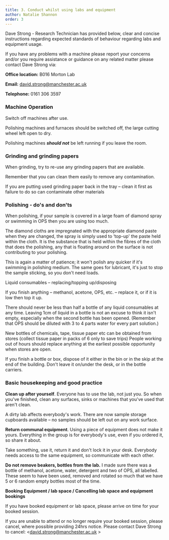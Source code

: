 ```yaml
---
title: 3. Conduct whilst using labs and equipment
author: Natalie Shannon
order: 3
---
```

Dave Strong - Research Technician has provided below, clear and concise
instructions regarding expected standards of behaviour regarding labs
and equipment usage.

If you have any problems with a machine please report your concerns
and/or you require assistance or guidance on any related matter please
contact Dave Strong via:

**Office location:** B016 Morton Lab

**Email:** <david.strong@manchester.ac.uk>

**Telephone:** 0161 306 3597


### Machine Operation
  
Switch off machines after use.

Polishing machines and furnaces should be switched off, the large cutting wheel left open to dry.

Polishing machines ***should not*** be left running if you leave the room.

### Grinding and grinding papers

When grinding, try to re-use any grinding papers that are available.

Remember that you can clean them easily to remove any contamination.

If you are putting used grinding paper back in the tray – clean it first as failure to do so can contaminate other materials

### Polishing - do's and don'ts

When polishing, if your sample is covered in a large foam of diamond spray or swimming in OPS then you are using too much.

The diamond cloths are impregnated with the appropriate diamond paste when they are changed, the spray is simply used to ‘top-up' the paste held within the cloth. It is the substance that is held within the fibres of the cloth that does the polishing, any that is floating around on the surface is not contributing to your polishing.

This is again a matter of patience; it won't polish any quicker if it's swimming in polishing medium. The same goes for lubricant, it's just to stop the sample sticking, so you don't need loads.

Liquid consumables – replacing/topping up/disposing

If you finish anything – methanol, acetone, OPS, etc. – replace it, or if it is low then top it up.

There should never be less than half a bottle of any liquid consumables at any time. Leaving 1cm of liquid in a bottle is not an excuse to think it isn't empty, especially when the second bottle has been opened. (Remember that OPS should be diluted with 3 to 4 parts water for every part solution.)

New bottles of chemicals, tape, tissue paper etc can be obtained from stores (collect tissue paper in packs of 6 only to save trips) People working out of hours should replace anything at the earliest possible opportunity when stores are open.

If you finish a bottle or box, dispose of it either in the bin or in the skip at the end of the building. Don't leave it on/under the desk, or in the bottle carriers.

### Basic housekeeping and good practice

**Clean up after yourself**. Everyone has to use the lab, not just you. So when you've finished, clean any surfaces, sinks or machines that you've used that aren't clean.

A dirty lab affects everybody's work. There are now sample storage cupboards available – no samples should be left out on any work surface.

**Return communal equipment**. Using a piece of equipment does not make it yours. Everything in the group is for everybody's use, even if you ordered it, so share it about.

Take something, use it, return it and don't lock it in your desk. Everybody needs access to the same equipment, so communicate with each other.

**Do not remove beakers, bottles from the lab.** I made sure there was a bottle of methanol, acetone, water, detergent and two of OPS, all labelled. These seem to have been used, removed and rotated so much that we have 5 or 6 random empty bottles most of the time.

**Booking Equipment / lab space / Cancelling lab space and equipment bookings**

If you have booked equipment or lab space, please arrive on time for your booked session.

If you are unable to attend or no longer require your booked session, please cancel, where possible providing 24hrs notice.
Please contact Dave Strong to cancel: <david.strong@manchester.ac.uk >